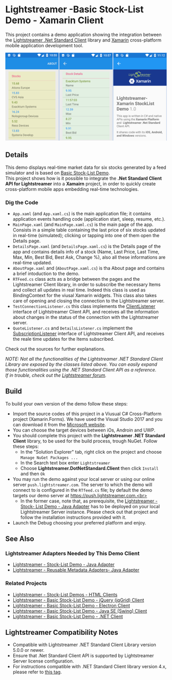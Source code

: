 # Lightstreamer -Basic Stock-List Demo - Xamarin Client

<!-- START DESCRIPTION lightstreamer-example-stocklist-client-javascript-basic-stock-list-demo---electron-client -->

This project contains a demo application showing the integration between the [Lightstreamer .Net Standard Client](https://lightstreamer.com/api/ls-dotnetstandard-client/latest/) library and [Xamarin](https://docs.microsoft.com/it-it/xamarin/) cross-platform mobile application development tool.

![Demo ScreenShot](screen_large.png)<br>

## Details

This demo displays real-time market data for six stocks generated by a feed simulator and is based on [Basic Stock-List Demo](https://github.com/Lightstreamer/Lightstreamer-example-StockList-client-javascript#basic-stock-list-demo---html-client). <br>
This project shows how is it possible to integrate the <b>.Net Standard Client API for Lightstreamer</b> into a <b>Xamairn</b> project, in order to quickly create cross-platform mobile apps embedding real-time technologies.

<!-- END DESCRIPTION lightstreamer-example-stocklist-client-javascript-basic-stock-list-demo---electron-client -->

### Dig the Code

* `App.xaml` (and `App.xaml.cs`) is the main application file; it contains application events handling code (application start, sleep, resume, etc.).
* `MainPage.xaml` (and `MainPage.xaml.cs`) is the main page of the app. Consists in a simple table containing the last price of six stocks updated in real-time (simulated); clicking or tapping into one of them open the Details page.
* `DetailsPage.xaml` (and `DetailsPage.xaml.cs`) is the Details page of the app and contains details info of a stock (Name, Last Price, Last Time, Max, Min, Best Bid, Best Ask, Change %), also all these informations are real-time updated.
* `AboutPage.xaml` and (`AboutPage.xaml.cs`) is tha About page and contains a brief intoduction to the demo.
* `RTFeed.cs` class acts as a bridge between the pages and the Lightstreamer Client library, in order to subscribe the necessary Items and collect all updates in real time. Indeed this class is used as BindingContext for the viusal Xamarin widgets.
This class also takes care of opening and closing the connection to the Lightstreamer server.
* `TestConnectionListener.cs` this class implements the [ClientListener](https://lightstreamer.com/api/ls-dotnetstandard-client/latest/api/com.lightstreamer.client.ClientListener.html) interface of Lightstreamer Client API, and receives all the information about changes in the status of the connection with the Lightstreamer server.
* `QuoteListener.cs` and `DetailsListener.cs` implement the [SubscriptionListener](https://lightstreamer.com/api/ls-dotnetstandard-client/latest/api/com.lightstreamer.client.SubscriptionListener.html) interface of Lightstreamer Client API, and receives the reale time updates for the Items subscribed.

  
Check out the sources for further explanations.<br>

<i>NOTE: Not all the functionalities of the Lightstreamer .NET Standard Client Library are exposed by the classes listed above. You can easily expand those functionalities using the .NET Standard Client API as a reference.<br>
If in trouble, check out the [Lightstreamer forum](https://forums.lightstreamer.com/).</i> 

## Build 

To build your own version of the demo follow these steps:

* Import the source codes of this project in a Viusual C# Cross-Platform project (Xamarin.Forms). We have used the Visual Studio 2017 and you can download it from the [Microsoft website](https://visualstudio.microsoft.com/en/xamarin/).<br>
* You can choose the target devices between iOs, Androin and UWP.
* You should complete this project with the <b>Lightstreamer .NET Standard Client</b> library, to be used for the build process, trough NuGet. Follow these steps:
	* In the "Solution Explorer" tab, right click on the project and choose `Manage NuGet Packages ...`
	* In the Search text box enter `Lightstreamer`
	* Choose <b>Lightstreamer.DotNetStandard.Client</b> then click `Install` and then `Ok`
* You may run the demo against your local server or using our online server `push.lightstreamer.com`. The server to which the demo will connect to is configured in the `RTfeed.cs` file; by default the demo targets our demo server at https://push.lightstreamer.com.<br>
	* In the former case, note that, as prerequisite, the [Lightstreamer - Stock- List Demo - Java Adapter](https://github.com/Lightstreamer/Lightstreamer-example-Stocklist-adapter-java) has to be deployed on your local Lightstreamer Server instance. Please check out that project and follow the installation instructions provided with it.
* Launch the Debug choosing your preferred platform and enjoy.

## See Also

### Lightstreamer Adapters Needed by This Demo Client

<!-- START RELATED_ENTRIES -->
* [Lightstreamer - Stock-List Demo - Java Adapter](https://github.com/Lightstreamer/Lightstreamer-example-Stocklist-adapter-java)
* [Lightstreamer - Reusable Metadata Adapters- Java Adapter](https://github.com/Lightstreamer/Lightstreamer-example-ReusableMetadata-adapter-java)

<!-- END RELATED_ENTRIES -->

### Related Projects

* [Lightstreamer - Stock-List Demos - HTML Clients](https://github.com/Lightstreamer/Lightstreamer-example-Stocklist-client-javascript)
* [Lightstreamer - Basic Stock-List Demo - jQuery (jqGrid) Client](https://github.com/Lightstreamer/Lightstreamer-example-StockList-client-jquery)
* [Lightstreamer - Basic Stock-List Demo - Electron Client](https://github.com/Lightstreamer/Lightstreamer-example-StockList-client-electron)
* [Lightstreamer - Basic Stock-List Demo - Java SE (Swing) Client](https://github.com/Lightstreamer/Lightstreamer-example-StockList-client-java)
* [Lightstreamer - Basic Stock-List Demo - .NET Client](https://github.com/Lightstreamer/Lightstreamer-example-StockList-client-dotnet)

## Lightstreamer Compatibility Notes 

* Compatible with Lightstreamer .NET Standard Client Library version 5.0.0 or newer.
* Ensure that .Net Standard Client API is supported by Lightstreamer Server license configuration.
* For instructions compatible with .NET Standard Client library version 4.x, please refer to [this tag](https://github.com/Lightstreamer/Lightstreamer-example-StockList-client-Xamarin/tree/for_client_4.x).

